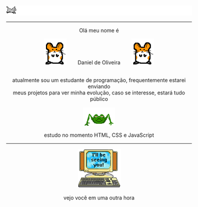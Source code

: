<div align=center>
   
<img src='./assets/runcat.gif'>

<hr>
   
   <p>Olá meu nome é</p>
<img src='./assets/hamster.gif'>        Daniel de Oliveira        <img src='./assets/hamster.gif'> 
<br> 
<br>
   <p>atualmente sou um estudante de programação, frequentemente estarei enviando<br>meus projetos para ver minha evolução, caso se interesse, estará tudo público</p> 
<img src='./assets/sapo.gif'>   
 
   <p>estudo no momento HTML, CSS e JavaScript</p> 

<hr>   
   
<img src='./assets/pc.gif'>   
   
vejo você em uma outra hora
</div>
